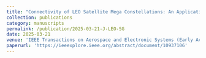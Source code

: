 ```yaml
---
title: "Connectivity of LEO Satellite Mega Constellations: An Application of Percolation Theory on a Sphere"
collection: publications
category: manuscripts
permalink: /publication/2025-03-21-J-LEO-SG
date: 2025-03-21
venue: 'IEEE Transactions on Aerospace and Electronic Systems (Early Access)'
paperurl: 'https://ieeexplore.ieee.org/abstract/document/10937106'
---
```

